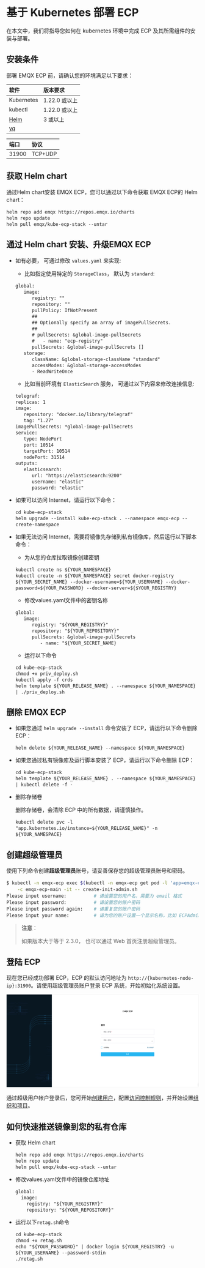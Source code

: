 # 基于 Kubernetes 部署 ECP

在本文中，我们将指导您如何在 kubernetes 环境中完成 ECP 及其所需组件的安装与部署。

## 安装条件

部署 EMQX ECP 前，请确认您的环境满足以下要求：

| 软件                     | 版本要求      |
| :----------------------- | :------------ |
| Kubernetes               | 1.22.0 或以上 |
| kubectl               | 1.22.0 或以上 |
| [Helm](https://helm.sh/) | 3 或以上      |
| [yq](https://github.com/mikefarah/yq/) |  |

| 端口               | 协议           |
| :----------------- | :------------ |
|  31900             | TCP+UDP       |

## 获取 Helm chart
通过Helm chart安装 EMQX ECP，您可以通过以下命令获取 EMQX ECP的 Helm chart：

```shell
helm repo add emqx https://repos.emqx.io/charts
helm repo update
helm pull emqx/kube-ecp-stack --untar
```
## 通过 Helm chart 安装、升级EMQX ECP

- 如有必要， 可通过修改 `values.yaml` 来实现:
   - 比如指定使用特定的 `StorageClass`， 默认为 `standard`:

   ```shell
   global:
      image:
         registry: ""
         repository: ""
         pullPolicy: IfNotPresent
         ##
         ## Optionally specify an array of imagePullSecrets.
         ##
         # pullSecrets: &global-image-pullSecrets
         #   - name: "ecp-registry"
         pullSecrets: &global-image-pullSecrets []
      storage:
         className: &global-storage-className "standard"
         accessModes: &global-storage-accessModes
         - ReadWriteOnce
    ```

   - 比如当前环境有 `ElasticSearch` 服务， 可通过以下内容来修改连接信息:

   ```shell
   telegraf:
   replicas: 1
   image:
      repository: "docker.io/library/telegraf"
      tag: "1.27"
   imagePullSecrets: *global-image-pullSecrets
   service:
      type: NodePort
      port: 10514
      targetPort: 10514
      nodePort: 31514
   outputs:
      elasticsearch:
         url: "https://elasticsearch:9200"
         username: "elastic"
         password: "elastic"
   ```

- 如果可以访问 Internet，请运行以下命令：
   ```shell
   cd kube-ecp-stack
   helm upgrade --install kube-ecp-stack . --namespace emqx-ecp --create-namespace
   ```
- 如果无法访问 Internet，需要将镜像先存储到私有镜像库，然后运行以下脚本命令：
   
   - 为从您的仓库拉取镜像创建密钥
   ```shell
   kubectl create ns ${YOUR_NAMESPACE}
   kubectl create -n ${YOUR_NAMESPACE} secret docker-registry ${YOUR_SECRET_NAME} --docker-username=${YOUR_USERNAME} --docker-password=${YOUR_PASSWORD} --docker-server=${$YOUR_REGISTRY}
   ```
   - 修改values.yaml文件中的密钥名称
   ```shell
   global:
      image:
         registry: "${YOUR_REGISTRY}"
         repository: "${YOUR_REPOSITORY}"
         pullSecrets: &global-image-pullSecrets
            - name: "${YOUR_SECRET_NAME}
   ```
   - 运行以下命令
   ```shell
   cd kube-ecp-stack
   chmod +x priv_deploy.sh
   kubectl apply -f crds
   helm template ${YOUR_RELEASE_NAME} . --namespace ${YOUR_NAMESPACE} | ./priv_deploy.sh
   ```

## 删除 EMQX ECP

- 如果您通过 `helm upgrade --install` 命令安装了 ECP，请运行以下命令删除 ECP：

   ```shell
   helm delete ${YOUR_RELEASE_NAME} --namespace ${YOUR_NAMESPACE}
   ```
- 如果您通过私有镜像库及运行脚本安装了 ECP，请运行以下命令删除 ECP：

   ```shell
   cd kube-ecp-stack
   helm template ${YOUR_RELEASE_NAME} . --namespace ${YOUR_NAMESPACE} | kubectl delete -f -
   ```
- 删除存储卷

   删除存储卷，会清除 ECP 中的所有数据，请谨慎操作。
   ```shell
   kubectl delete pvc -l "app.kubernetes.io/instance=${YOUR_RELEASE_NAME}" -n ${YOUR_NAMESPACE}
   ```


## 创建超级管理员

使用下列命令创建**超级管理员**账号，请妥善保存您的超级管理员账号和密码。

```bash
$ kubectl -n emqx-ecp exec $(kubectl -n emqx-ecp get pod -l 'app=emqx-ecp-main' -o jsonpath='{.items[0].metadata.name}') \
    -c emqx-ecp-main -it -- create-init-admin.sh
Please input username:          # 请设置您的用户名，需要为 email 格式
Please input password:          # 请设置您的账户密码
Please input password again:    # 请重复您的账户密码
Please input your name:         # 请为您的账户设置一个显示名称，比如 ECPAdmin
```
> **注意**：
>
> 如果版本大于等于 2.3.0， 也可以通过 Web 首页注册超级管理员。


## 登陆 ECP

现在您已经成功部署 ECP，ECP 的默认访问地址为 `http://{kubernetes-node-ip}:31900`。请使用超级管理员账户登录 ECP 系统，开始初始化系统设置。

![login](./_assets/login.png)

通过超级用户帐户登录后，您可开始[创建用户](../system_admin/user_management.md)，配置[访问控制规则](../acl/introduction.md)，并开始设置[组织和项目](../system_admin/introduction.md)。

## 如何快速推送镜像到您的私有仓库
- 获取 Helm chart
   ```shell
   helm repo add emqx https://repos.emqx.io/charts
   helm repo update
   helm pull emqx/kube-ecp-stack --untar
   ```
- 修改values.yaml文件中的镜像仓库地址
   ```shell
   global:
     image:
       registry: "${YOUR_REGISTRY}"
       repository: "${YOUR_REPOSITORY}"
   ```
- 运行以下`retag.sh`命令
   ```shell
   cd kube-ecp-stack
   chmod +x retag.sh
   echo "${YOUR_PASSWORD}" | docker login ${YOUR_REGISTRY} -u ${YOUR_USERNAME} --password-stdin
   ./retag.sh
   ```